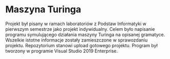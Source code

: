 # Maszyna Turinga

Projekt był pisany w ramach laboratoriów z Podstaw Informatyki w pierwszym semestrze jako projekt indywidualny. Celem było napisanie programu symulującego działania maszyny Turinga na opisanej gramatyce. Wszelkie istotne informacje zostały zamieszczone w sprawozdaniu projektu. Repozytorium stanowi upload gotowego projektu.
Program był tworzony w programie Visual Studio 2019 Enterprise.